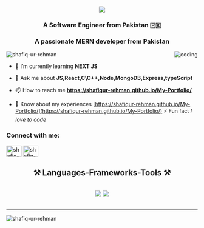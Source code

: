<h1 align="center">
    <img src="https://readme-typing-svg.herokuapp.com/?font=Righteous&size=35&center=true&vCenter=true&width=500&height=70&duration=3000&lines=Hi+There!+👋;+I'm+Shafiq+Ur+Rehman!&color=32CD32" />
</h1>
<h3 align="center">A Software Engineer from Pakistan 🇵🇰</h3>
<h3 align="center">A passionate MERN developer from Pakistan </h3>
<img align = "right" widht = "200" alt = "coding" src = "https://luatgiale.vn/wp-content/uploads/2019/09/sales-manager-dl.gif" >

<p align="left"> <img src="https://komarev.com/ghpvc/?username=shafiq-ur-rehman&label=Profile%20views&color=0e75b6&style=flat" alt="shafiq-ur-rehman" /> </p>

- 🌱 I’m currently learning **NEXT JS**

- 💬 Ask me about **JS,React,C\C++,Node,MongoDB,Express,typeScript**

- 📫 How to reach me **https://shafiqur-rehman.github.io/My-Portfolio/**

- 📄 Know about my experiences [https://shafiqur-rehman.github.io/My-Portfolio/](https://shafiqur-rehman.github.io/My-Portfolio/)
⚡ Fun fact *I love to code*

<h3 align="left">Connect with me:</h3>
<p align="left">
<a href="https://linkedin.com/in/shafiq-ur-rehman" target="blank"><img align="center" src="https://raw.githubusercontent.com/rahuldkjain/github-profile-readme-generator/master/src/images/icons/Social/linked-in-alt.svg" alt="shafiq-ur-rehman" height="30" width="40" /></a>
<a href="https://www.leetcode.com/shafiq-ur-rehman" target="blank"><img align="center" src="https://raw.githubusercontent.com/rahuldkjain/github-profile-readme-generator/master/src/images/icons/Social/leet-code.svg" alt="shafiq-ur-rehman" height="30" width="40" /></a>
</p>

<h2 align="center">⚒ Languages-Frameworks-Tools ⚒</h2>
<br/>
<div align="center">
    <img src="https://skillicons.dev/icons?i=react,bootstrap,mui,html,css,vscode,github,figma,tailwind,git,netlify,vercel,npm,postman" />
    <img src="https://skillicons.dev/icons?i=nodejs,javascript,typescript,express,firebase,mongodb,c,replit,nextjs,cpp,aws,notion" /><br>
</div>

<br/>
<hr/>

<p><img align="center" src="https://github-readme-streak-stats.herokuapp.com/?user=shafiq-ur-rehman&" alt="shafiq-ur-rehman" /></p>
